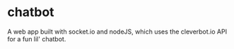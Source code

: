 # chatbot
A web app built with socket.io and nodeJS, which uses the cleverbot.io API for a fun lil' chatbot.
